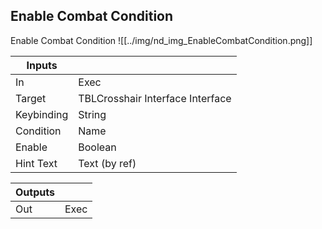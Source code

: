 ## Enable Combat Condition
Enable Combat Condition
![[../img/nd_img_EnableCombatCondition.png]]

|Inputs||
|--|--|
| In | Exec |
| Target | TBLCrosshair Interface Interface |
| Keybinding | String |
| Condition | Name |
| Enable | Boolean |
| Hint Text | Text (by ref) |

|Outputs||
|--|--|
| Out | Exec |

